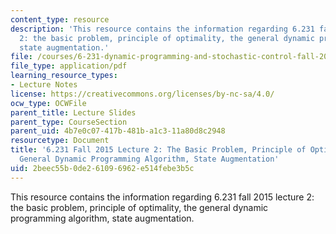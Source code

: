 ```yaml
---
content_type: resource
description: 'This resource contains the information regarding 6.231 fall 2015 lecture
  2: the basic problem, principle of optimality, the general dynamic programming algorithm,
  state augmentation.'
file: /courses/6-231-dynamic-programming-and-stochastic-control-fall-2015/2beec55b0de261096962e514febe3b5c_MIT6_231F15_Lec2.pdf
file_type: application/pdf
learning_resource_types:
- Lecture Notes
license: https://creativecommons.org/licenses/by-nc-sa/4.0/
ocw_type: OCWFile
parent_title: Lecture Slides
parent_type: CourseSection
parent_uid: 4b7e0c07-417b-481b-a1c3-11a80d8c2948
resourcetype: Document
title: '6.231 Fall 2015 Lecture 2: The Basic Problem, Principle of Optimality, The
  General Dynamic Programming Algorithm, State Augmentation'
uid: 2beec55b-0de2-6109-6962-e514febe3b5c
---
```

This resource contains the information regarding 6.231 fall 2015 lecture 2: the basic problem, principle of optimality, the general dynamic programming algorithm, state augmentation.